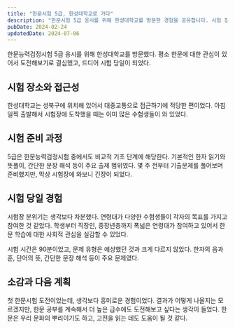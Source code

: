 ```yaml
---
title: "한문시험 5급, 한성대학교로 가다"
description: "한문시험 5급 응시를 위해 한성대학교를 방문한 경험을 공유합니다. 시험 장소와 준비 과정, 당일 경험을 상세히 기록합니다."
pubDate: 2024-02-24
updatedDate: 2024-07-06
---
```


한문능력검정시험 5급 응시를 위해 한성대학교를 방문했다. 평소 한문에 대한 관심이 있어서 도전해보기로 결심했고, 드디어 시험 당일이 되었다.

## 시험 장소와 접근성

한성대학교는 성북구에 위치해 있어서 대중교통으로 접근하기에 적당한 편이었다. 아침 일찍 출발해서 시험장에 도착했을 때는 이미 많은 수험생들이 와 있었다.


## 시험 준비 과정

5급은 한문능력검정시험 중에서도 비교적 기초 단계에 해당한다. 기본적인 한자 읽기와 뜻풀이, 간단한 문장 해석 등이 주요 출제 범위였다. 몇 주 전부터 기출문제를 풀어보며 준비했지만, 막상 시험장에 와보니 긴장이 되었다.

## 시험 당일 경험

시험장 분위기는 생각보다 차분했다. 연령대가 다양한 수험생들이 각자의 목표를 가지고 참여한 것 같았다. 학생부터 직장인, 중장년층까지 폭넓은 연령대가 참여하고 있어서 한문 학습에 대한 사회적 관심을 실감할 수 있었다.

시험 시간은 90분이었고, 문제 유형은 예상했던 것과 크게 다르지 않았다. 한자의 음과 훈, 단어의 뜻, 간단한 문장 해석 등이 주요 문제였다.

## 소감과 다음 계획

첫 한문시험 도전이었는데, 생각보다 흥미로운 경험이었다. 결과가 어떻게 나올지는 모르겠지만, 한문 공부를 계속해서 더 높은 급수에도 도전해보고 싶다는 생각이 들었다. 한문은 우리 문화의 뿌리이기도 하고, 고전을 읽는 데도 도움이 될 것 같다.
